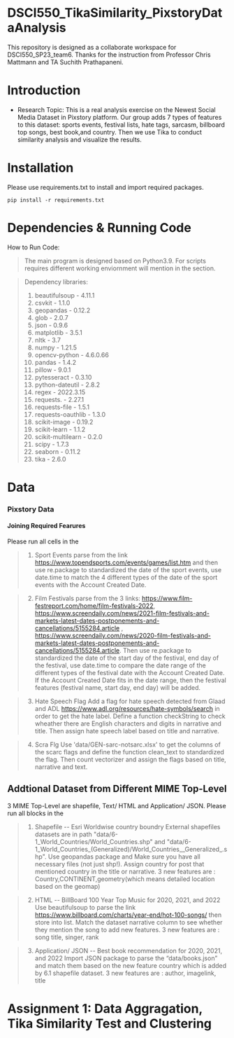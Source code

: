 # DSCI550_TikaSimilarity_PixstoryDataAnalysis
This repository is designed as a collaborate workspace for DSCI550_SP23_team6. 
Thanks for the instruction from Professor Chris Mattmann and TA Suchith Prathapaneni.

# Introduction

* Research Topic: 
This is a real analysis exercise on the Newest Social Media Dataset in Pixstory platform. Our group adds 7 types of features to this dataset: sports events, festival lists, hate tags, sarcasm, billboard top songs, best book,and country. Then we use Tika to conduct similarity analysis and visualize the results.	

# Installation
Please use requirements.txt to install and import required packages.
```
pip install -r requirements.txt
```

# Dependencies & Running Code

How to Run Code:
> The main program is designed based on Python3.9. For scripts requires different working enviornment will mention in the section. 


>Dependency libraries:
>1. beautifulsoup      - 4.11.1
>2. csvkit             - 1.1.0
>3. geopandas          - 0.12.2
>4. glob               - 2.0.7
>5. json               - 0.9.6
>6. matplotlib         - 3.5.1
>7. nltk               - 3.7
>8. numpy              - 1.21.5
>9. opencv-python      - 4.6.0.66
>10. pandas            - 1.4.2
>11. pillow            - 9.0.1
>12. pytesseract       - 0.3.10
>13. python-dateutil   - 2.8.2
>14. regex             - 2022.3.15
>15. requests.         - 2.27.1
>16. requests-file     - 1.5.1
>17. requests-oauthlib - 1.3.0
>18. scikit-image      - 0.19.2
>19. scikit-learn      - 1.1.2
>20. scikit-multilearn - 0.2.0
>21. scipy             - 1.7.3
>22. seaborn           - 0.11.2
>23. tika              - 2.6.0



# Data 

### Pixstory Data

#### Joining Required Fearures
Please run all cells in the 

>1. Sport Events
parse from the link https://www.topendsports.com/events/games/list.htm and then use  re.package to standardized the date of the sport events, use date.time to match the 4 different types of the date of the sport events with the Account Created Date. 

>2. Film Festivals
parse from the 3 links: https://www.film-festreport.com/home/film-festivals-2022, https://www.screendaily.com/news/2021-film-festivals-and-markets-latest-dates-postponements-and-cancellations/5155284.article , https://www.screendaily.com/news/2020-film-festivals-and-markets-latest-dates-postponements-and-cancellations/5155284.article.
Then use  re.package to standardized the date of the start day of the festival, end day of the festival,  use date.time to compare the date range of the different types of the festival date with the Account Created Date. If the Account Created Date fits in the date range, then the festival features (festival name, start day, end day) will be added.

>3. Hate Speech Flag
Add a flag for hate speech detected from Glaad and ADL https://www.adl.org/resources/hate-symbols/search in order to get the hate label. Define a function checkString to check wheather there are English characters and digits in narrative and title. Then assign hate speech label based on title and narrative.

>4. Scra Flg
Use 'data/GEN-sarc-notsarc.xlsx' to get the columns of the scarc flags and define the function clean_text to standardized the flag. Then count vectorizer and assign the flags based on title, narrative and text.


## Addtional Dataset from Different MIME Top-Level
3 MIME Top-Level are shapefile,  Text/ HTML and Application/ JSON. Please run all blocks in the 

>1. Shapefile -- Esri Worldwise country boundry 
External shapefiles datasets are in path "data/6-1_World_Countries/World_Countries.shp" and "data/6-1_World_Countries_(Generalized)/World_Countries__Generalized_.shp". Use geopandas package and Make sure you have all necessary files (not just shp!). Assign country for post that mentioned country in the title or narrative. 3 new features are : Country,CONTINENT,geometry(which means detailed location based on the geomap)

>2. HTML -- BillBoard 100 Year Top Music for 2020, 2021, and 2022
Use beautifulsoup to parse the link https://www.billboard.com/charts/year-end/hot-100-songs/ then store into list. Match the dataset narrative column to see whether they mention the song to add new features. 3 new features are : song title, singer, rank

>3. Application/ JSON --  Best book recommendation for 2020, 2021, and 2022
Import JSON package to parse the “data/books.json” and match them based on the new feature country which is added by 6.1 shapefile dataset. 3 new features are : 
author, imagelink, title

# Assignment 1: Data Aggragation, Tika Similarity Test and Clustering 

